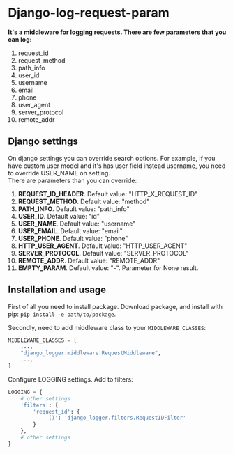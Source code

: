 Django-log-request-param
========================
**It's a middleware for logging requests. There are few parameters that you can log:**
1. request_id
2. request_method
3. path_info
4. user_id
5. username
6. email
7. phone
8. user_agent
9. server_protocol
10. remote_addr


Django settings
---------------
On django settings you can override search options. For example, if you have custom user model and it's has user
field instead username, you need to override USER_NAME on setting.
<br>
There are parameters than you can override:

1. **REQUEST_ID_HEADER**. Default value: "HTTP_X_REQUEST_ID"
2. **REQUEST_METHOD**. Default value: "method"
3. **PATH_INFO**. Default value: "path_info"
4. **USER_ID**. Default value: "id"
5. **USER_NAME**. Default value: "username"
6. **USER_EMAIL**. Default value: "email"
7. **USER_PHONE**. Default value: "phone"
8. **HTTP_USER_AGENT**. Default value: "HTTP_USER_AGENT"
9. **SERVER_PROTOCOL**. Default value: "SERVER_PROTOCOL"
10. **REMOTE_ADDR**. Default value: "REMOTE_ADDR"
11. **EMPTY_PARAM**. Default value: "-". Parameter for None result.

Installation and usage
----------------------

First of all you need to install package. Download package, and install with pip: `pip install -e path/to/package`.

Secondly, need to add middleware class to your `MIDDLEWARE_CLASSES`:
```python
MIDDLEWARE_CLASSES = [
    ...,
    "django_logger.middleware.RequestMiddleware",
    ...,
]
```

Configure LOGGING settings. Add to filters:
```python
LOGGING = {
    # other settings
    'filters': {
        'request_id': {
            '()': 'django_logger.filters.RequestIDFilter'
        }
    },
    # other settings
}
```
